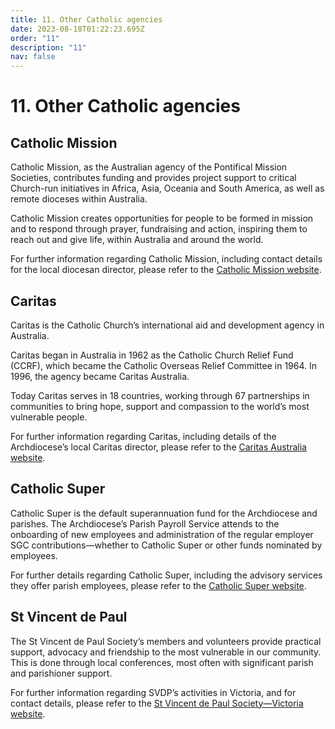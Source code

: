 ```yaml
---
title: 11. Other Catholic agencies
date: 2023-08-18T01:22:23.695Z
order: "11"
description: "11"
nav: false
---
```

# 11. Other Catholic agencies

## Catholic Mission

Catholic Mission, as the Australian agency of the Pontifical Mission Societies, contributes funding and provides project support to critical Church-run initiatives in Africa, Asia, Oceania and South America, as well as remote dioceses within Australia.

Catholic Mission creates opportunities for people to be formed in mission and to respond through prayer, fundraising and action, inspiring them to reach out and give life, within Australia and around the world.

For further information regarding Catholic Mission, including contact details for the local diocesan director, please refer to the [Catholic Mission website](https://www.catholicmission.org.au/for-parishes).

## Caritas

Caritas is the Catholic Church’s international aid and development agency in Australia.

Caritas began in Australia in 1962 as the Catholic Church Relief Fund (CCRF), which became the Catholic Overseas Relief Committee in 1964. In 1996, the agency became Caritas Australia.

Today Caritas serves in 18 countries, working through 67 partnerships in communities to bring hope, support and compassion to the world’s most vulnerable people.

For further information regarding Caritas, including details of the Archdiocese’s local Caritas director, please refer to the [Caritas Australia website](https://www.caritas.org.au).

## Catholic Super

Catholic Super is the default superannuation fund for the Archdiocese and parishes. The Archdiocese’s Parish Payroll Service attends to the onboarding of new employees and administration of the regular employer SGC contributions—whether to Catholic Super or other funds nominated by employees.

For further details regarding Catholic Super, including the advisory services they offer parish employees, please refer to the [Catholic Super website](https://csf.com.au).

## St Vincent de Paul

The St Vincent de Paul Society’s members and volunteers provide practical support, advocacy and friendship to the most vulnerable in our community. This is done through local conferences, most often with significant parish and parishioner support.

For further information regarding SVDP’s activities in Victoria, and for contact details, please refer to the [St Vincent de Paul Society—Victoria website](https://www.vinnies.org.au/vic).